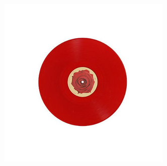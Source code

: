  ![afftdvinyl](https://github.com/keIIic/keIIic/blob/main/cf6fc2ab11e2becac86edf8aa5d8bfbd%20(1).jpg)  
   
ᅠᅠ  ᅠᅠ ᅠ ᅠ ᅠ ᅠ ᅠ ᅠ ᅠ ᅠ ᅠ ᅠ ᅠ ᅠ ᅠ ᅠ ᅠ ᅠ ᅠ ᅠ ᅠ ᅠ ᅠ ᅠ ᅠ ᅠ ᅠ ᅠ ᅠ ᅠ    <img src="https://komarev.com/ghpvc/?username=keIIic&style=mid&color=ff0819" alt=""/> 
       ᅠ ᅠ ᅠ ᅠ ᅠ    
ᅠ ᅠ ᅠᅠ ᅠ ᅠ ᅠ ᅠ ᅠ



ᅠ ᅠ
ᅠ

ᅠ
ᅠ
ᅠ ᅠ ᅠᅠ ᅠ ᅠ ᅠ ᅠ ᅠ ᅠ ᅠ 


